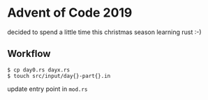 # Advent of Code 2019
decided to spend a little time this christmas season learning rust :-)

## Workflow
```
$ cp day0.rs dayx.rs
$ touch src/input/day{}-part{}.in
```
update entry point in `mod.rs`